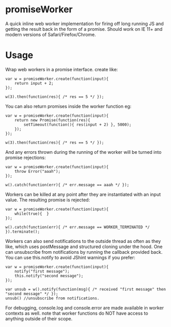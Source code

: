 # promiseWorker

A quick inline web worker implementation for firing off long running JS and getting the result back in the form of a promise. Should work on IE 11+ and modern versions of Safari/Firefox/Chrome.

# Usage

Wrap web workers in a promise interface. create like:

```
var w = promiseWorker.create(function(input){
    return input + 2;
});

w(3).then(function(res){ /* res == 5 */ });
```

You can also return promises inside the worker function eg:

```
var w = promiseWorker.create(function(input){
    return new Promise(function(res){
        setTimeout(function(){ res(input + 2) }, 5000);
    });
});

w(3).then(function(res){ /* res == 5 */ });
```

And any errors thrown during the running of the worker will be
turned into promise rejections:

```
var w = promiseWorker.create(function(input){
    throw Error("aaah");
});

w().catch(function(err){ /* err.message == aaah */ });
```

Workers can be killed at any point after they are instantiated with
an input value. The resulting promise is rejected:

```
var w = promiseWorker.create(function(input){
    while(true){  }
});

w().catch(function(err){ /* err.message == WORKER_TERMINATED */ }).terminate();
```

Workers can also send notifications to the outside thread as often as they like,
which uses postMessage and structured cloning under the hood. One can unsubscribe
from notifications by running the callback provided back. You can use this.notify to
avoid JShint warnings if you prefer:

```
var w = promiseWorker.create(function(input){
    notify("first message");
    this.notify("second message");
});

var unsub = w().notify(function(msg){ /* received "first message" then "second message" */ });
unsub() //unsubscribe from notifications.
```

For debugging, console.log and console.error are made available
in worker contexts as well. note that worker functions do NOT have
access to anything outside of their scope.
